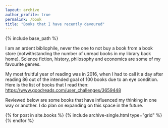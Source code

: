 ```yaml
---
layout: archive
author_profile: true 
permalink: /book 
title: "Books that I have recently devoured"
---
```


{% include base_path %}

I am an ardent bibliophile, never the one to not buy a book from a book store
(notwithstanding the number of unread books in my library back home). 
Science fiction, history, 
philosophy and economics are some of my favourite genres. 

My most fruitful year of reading was in 2016, when I had to call it a day after
reading 86 out of the intended goal of 100 books due to an eye condition. Here
is the list of books that I read then:
https://www.goodreads.com/user_challenges/3659448

Reviewed below are some books that have influenced my thinking in one way or 
another. I do plan on expanding on this space in the future.

<div class="grid__wrapper">
  {% for post in site.books %}
    {% include archive-single.html type="grid" %}
  {% endfor %}
</div>




